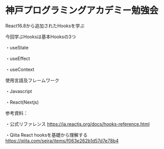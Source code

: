 # 神戸プログラミングアカデミー勉強会

React16.8から追加されたHooksを学ぶ

今回学ぶHooksは基本Hooksの3つ

・useState

・useEffect

・useContext

使用言語及フレームワーク

・Javascript

・React(Nextjs)


参考資料：

・公式リファレンス
https://ja.reactjs.org/docs/hooks-reference.html

・Qiita
 React hooksを基礎から理解する
https://qiita.com/seira/items/f063e262b1d57d7e78b4
